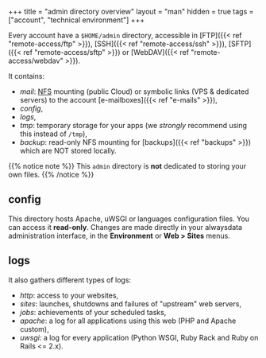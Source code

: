 +++
title = "admin directory overview"
layout = "man"
hidden = true
tags = ["account", "technical environment"]
+++

Every account have a `$HOME/admin` directory, accessible in [FTP]({{< ref "remote-access/ftp" >}}), [SSH]({{< ref "remote-access/ssh" >}}), [SFTP]({{< ref "remote-access/sftp" >}}) or [WebDAV]({{< ref "remote-access/webdav" >}}).

It contains:

- _mail_: [NFS](https://en.wikipedia.org/wiki/Network_File_System) mounting (public Cloud) or symbolic links (VPS & dedicated servers) to the account [e-mailboxes]({{< ref "e-mails" >}}),
- _config_,
- _logs_,
- _tmp_: temporary storage for your apps (we *strongly* recommend using this instead of `/tmp`),
- _backup_: read-only NFS mounting for [backups]({{< ref "backups" >}}) which are NOT stored locally.

{{% notice note %}}
This `admin` directory is **not** dedicated to storing your own files.
{{% /notice %}}

## config

This directory hosts Apache, uWSGI or languages configuration files. You can access it **read-only**. Changes are made directly in your alwaysdata administration interface, in the **Environment** or **Web > Sites** menus.

## logs

It also gathers different types of logs:

- _http_: access to your websites,
- _sites_: launches, shutdowns and failures of "upstream" web servers,
- _jobs_: achievements of your scheduled tasks,
- _apache_: a log for all applications using this web (PHP and Apache custom),
- _uwsgi_: a log for every application (Python WSGI, Ruby Rack and Ruby on Rails <= 2.x).
